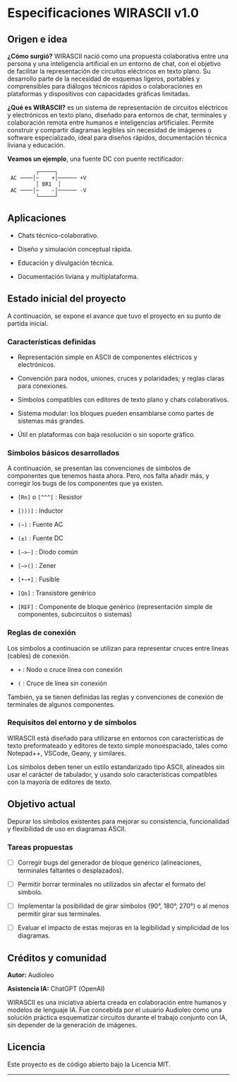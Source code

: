# Especificaciones WIRASCII v1.0

## Origen e idea

**¿Cómo surgió?** WIRASCII nació como una propuesta colaborativa entre una persona y una inteligencia artificial en un entorno de chat, con el objetivo de facilitar la representación de circuitos eléctricos en texto plano. Su desarrollo parte de la necesidad de esquemas ligeros, portables y comprensibles para diálogos técnicos rápidos o colaboraciones en plataformas y dispositivos con capacidades gráficas limitadas.

**¿Qué es WIRASCII?** es un sistema de representación de circuitos eléctricos y electrónicos en texto plano, diseñado para entornos de chat, terminales y colaboración remota entre humanos e inteligencias artificiales. Permite construir y compartir diagramas legibles sin necesidad de imágenes o software especializado, ideal para diseños rápidos, documentación técnica liviana y educación.

**Veamos un ejemplo**, una fuente DC con puente rectificador:

```
         ┌─────┐
 AC ────│~    +│────── +V
         │ BR1  │
 AC ────│~    -│────── -V
         └─────┘
```
## Aplicaciones

- Chats técnico-colaborativo.

- Diseño y simulación conceptual rápida.

- Educación y divulgación técnica.

- Documentación liviana y multiplataforma.

## Estado inicial del proyecto

A continuación, se expone el avance que tuvo el proyecto en su punto de partida inicial.

### Características definidas

- Representación simple en ASCII de componentes eléctricos y electrónicos.

- Convención para nodos, uniones, cruces y polaridades; y reglas claras para conexiones.

- Símbolos compatibles con editores de texto plano y chats colaborativos.

- Sistema modular: los bloques pueden ensamblarse como partes de sistemas más grandes.

- Útil en plataformas con baja resolución o sin soporte gráfico.

### Símbolos básicos desarrollados

A continuación, se presentan las convenciones de símbolos de componentes que tenemos hasta ahora. Pero, nos falta añadir más, y corregir los bugs de los componentes que ya existen.

- `[Rn]` o `[^^^]` : Resistor

- `[)))]` : Inductor

- `(~)` : Fuente AC

- `(±)` : Fuente DC

- `[—>—]` : Diodo común

- `[—>(]` : Zener

- `[•~•]` : Fusible

- `[Qn]` : Transistore genérico

- `[REF]` : Componente de bloque genérico (representación simple de componentes, subcircuitos o sistemas)

### Reglas de conexión

Los símbolos a continuación se utilizan para representar cruces entre líneas (cables) de conexión.

- `+` : Nodo o cruce línea con conexión

- `(` : Cruce de línea sin conexión

También, ya se tienen definidas las reglas y convenciones de conexión de terminales de algunos componentes.

### Requisitos del entorno y de símbolos

WIRASCII está diseñado para utilizarse en entornos con características de texto preformateado y editores de texto simple monoespaciado, tales como Notepad++, VSCode, Geany, y similares.

Los símbolos deben tener un estilo estandarizado tipo ASCII, alineados sin usar el carácter de tabulador, y usando solo características compatibles con la mayoría de editores de texto.

## Objetivo actual

Depurar los símbolos existentes para mejorar su consistencia, funcionalidad y flexibilidad de uso en diagramas ASCII.

### Tareas propuestas

- [ ] Corregir bugs del generador de bloque genérico (alineaciones, terminales faltantes o desplazados).

- [ ] Permitir borrar terminales no utilizados sin afectar el formato del símbolo.

- [ ] Implementar la posibilidad de girar símbolos (90°, 180°, 270°) o al menos permitir girar sus terminales.

- [ ] Evaluar el impacto de estas mejoras en la legibilidad y simplicidad de los diagramas.

## Créditos y comunidad

**Autor:** Audioleo

**Asistencia IA:** ChatGPT (OpenAI)

WIRASCII es una iniciativa abierta creada en colaboración entre humanos y modelos de lenguaje IA. Fue concebida por el usuario Audioleo como una solución práctica esquematizar circuitos durante el trabajo conjunto con IA, sin depender de la generación de imágenes.

## Licencia 

Este proyecto es de código abierto bajo la Licencia MIT.

---
